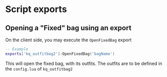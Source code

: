 # Script exports

## Opening a "Fixed" bag using an export
On the client side, you may execute the `OpenFixedBag` export

```lua
-- Example
exports['kq_outfitbag2']:OpenFixedBag('bagName')
```

This will open the fixed bag, with its outfits. The outfits are to be defined in the `config.lua` of `kq_outfitbag2`
